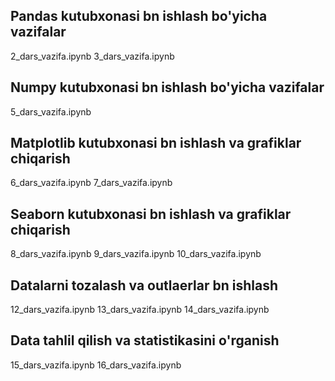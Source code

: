## Pandas kutubxonasi bn ishlash bo'yicha vazifalar 
2_dars_vazifa.ipynb
3_dars_vazifa.ipynb


## Numpy kutubxonasi bn ishlash bo'yicha vazifalar
5_dars_vazifa.ipynb


## Matplotlib kutubxonasi bn ishlash va grafiklar chiqarish
6_dars_vazifa.ipynb
7_dars_vazifa.ipynb


## Seaborn kutubxonasi bn ishlash va grafiklar chiqarish
8_dars_vazifa.ipynb
9_dars_vazifa.ipynb
10_dars_vazifa.ipynb


## Datalarni tozalash va outlaerlar bn ishlash
12_dars_vazifa.ipynb
13_dars_vazifa.ipynb
14_dars_vazifa.ipynb


## Data tahlil qilish va statistikasini o'rganish
15_dars_vazifa.ipynb
16_dars_vazifa.ipynb
